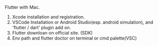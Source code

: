 Flutter with Mac.

1. Xcode installation and registration.
2. VSCode Installation or Android Studio(esp. android simulation), and 'flutter / dart' plugin add on.
3. Flutter downloan on official site. (SDK)
4. Env path and flutter doctor on terminal or cmd palette(VSC)
